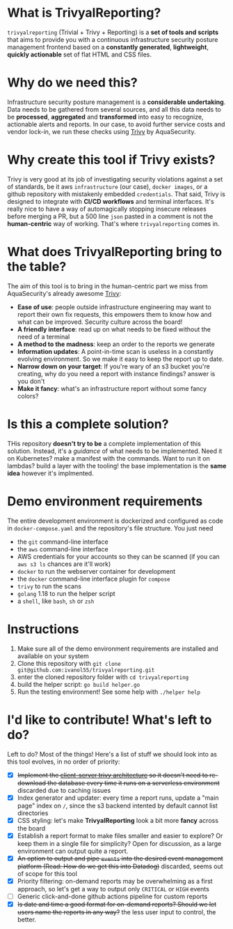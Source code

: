 # What is TrivyalReporting?
`trivyalreporting` (Trivial + Trivy + Reporting) is a **set of tools and scripts** that aims to provide you with a continuous infrastructure security posture management frontend based on a **constantly generated**, **lightweight**, **quickly actionable** set of flat HTML and CSS files.

# Why do we need this?
Infrastructure security posture management is a **considerable undertaking**. Data needs to be gathered from several sources, and all this data needs to be **processed**, **aggregated** and **transformed** into easy to recognize, actionable alerts and reports. In our case, to avoid further service costs and vendor lock-in, we run these checks using [Trivy](https://github.com/aquasecurity/trivy) by AquaSecurity.

# Why create this tool if Trivy exists?
Trivy is very good at its job of investigating security violations against a set of standards, be it aws `infrastructure` (our case), `docker images`, or a github repository with mistakenly embedded `credentials`. That said, Trivy is designed to integrate with **CI/CD workflows** and terminal interfaces. It's really nice to have a way of automagically stopping insecure releases before merging a PR, but a 500 line `json` pasted in a comment is not the **human-centric** way of working. That's where `trivyalreporting` comes in.

# What does TrivyalReporting bring to the table?
The aim of this tool is to bring in the human-centric part we miss from AquaSecurity's already awesome [Trivy](https://github.com/aquasecurity/trivy):
- **Ease of use**: people outside infrastructure engineering may want to report their own fix requests, this empowers them to know how and what can be improved. Security culture across the board!
- **A friendly interface**: read up on what needs to be fixed without the need of a terminal
- **A method to the madness**: keep an order to the reports we generate
- **Information updates**: A point-in-time scan is useless in a constantly evolving environment. So we make it easy to keep the report up to date.
- **Narrow down on your target**: If you're wary of an s3 bucket you're creating, why do you need a report with instance findings? answer is you don't
- **Make it fancy**: what's an infrastructure report without some fancy colors?

# Is this a complete solution?
THis repository **doesn't try to be** a complete implementation of this solution. Instead, it's a *guidance* of what needs to be implemented. Need it on Kubernetes? make a manifest with the commands. Want to run it on lambdas? build a layer with the tooling! the base implementation is the **same idea** however it's implmented.

# Demo environment requirements
The entire development environment is dockerized and configured as code in `docker-compose.yaml` and the repository's file structure. You just need
- the `git` command-line interface
- the `aws` command-line interface
- AWS credentials for your accounts so they can be scanned (if you can `aws s3 ls` chances are it'll work)
- `docker` to run the webserver container for development
- the `docker` command-line interface plugin for `compose`
- `trivy` to run the scans
- `golang` 1.18 to run the helper script
- a `shell`, like `bash`, `sh` or `zsh`

# Instructions
1. Make sure all of the demo environment requirements are installed and available on your system
2. Clone this repository with `git clone git@github.com:ivanol55/trivyalreporting.git`
3. enter the cloned repository folder with `cd trivyalreporting`
4. build the helper script: `go build helper.go`
5. Run the testing environment! See some help with `./helper help`

# I'd like to contribute! What's left to do?
Left to do? Most of the things! Here's a list of stuff we should look into as this tool evolves, in no order of priority:
- [x] ~~Implement the [client-server trivy architecture](https://aquasecurity.github.io/trivy/v0.17.0/modes/client-server/) so it doesn't need to re-download the database every time it runs on a serverless environment~~ discarded due to caching issues
- [x] Index generator and updater: every time a report runs, update a "main page" index on `/`, since the s3 backend intented by default cannot list directories
- [x] CSS styling: let's make **TrivyalReporting** look a bit more **fancy** across the board
- [x] Establish a report format to make files smaller and easier to explore? Or keep them in a single file for simplicity? Open for discussion, as a large environment can output quite a report.
- [x] ~~An option to output and pipe `events` into the desired event management platform (Read: How do we get this into Datadog)~~ discarded, seems out of scope for this tool
- [x] Priority filtering: on-demand reports may be overwhelming as a first approach, so let's get a way to output only `CRITICAL` or `HIGH` events
- [ ] Generic click-and-done github actions pipeline for custom reports
- [x] ~~Is date and time a good format for on-demand reports? Should we let users name the reports in any way?~~ the less user input to control, the better.
